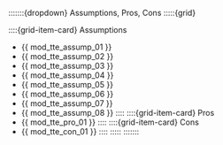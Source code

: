 :::::::{dropdown} Assumptions, Pros, Cons
:::::{grid}

::::{grid-item-card} Assumptions
- {{ mod_tte_assump_01 }}
- {{ mod_tte_assump_02 }}
- {{ mod_tte_assump_03 }}
- {{ mod_tte_assump_04 }}
- {{ mod_tte_assump_05 }}
- {{ mod_tte_assump_06 }}
- {{ mod_tte_assump_07 }}
- {{ mod_tte_assump_08 }}
::::
::::{grid-item-card} Pros
- {{ mod_tte_pro_01 }}
::::
::::{grid-item-card} Cons
- {{ mod_tte_con_01 }}
::::
:::::
:::::::